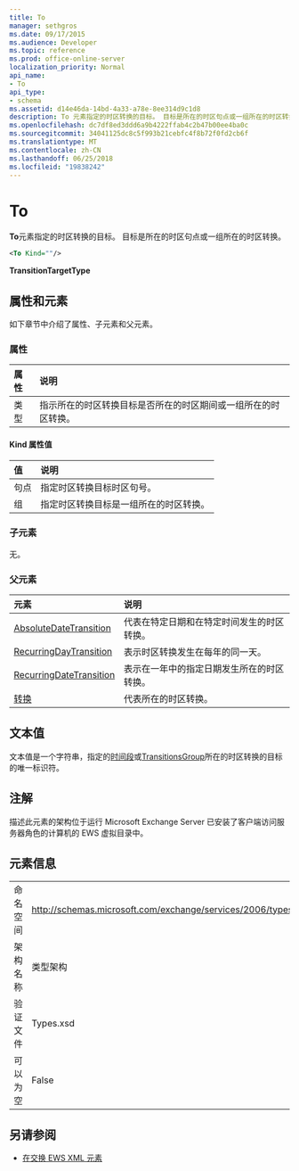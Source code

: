 ```yaml
---
title: To
manager: sethgros
ms.date: 09/17/2015
ms.audience: Developer
ms.topic: reference
ms.prod: office-online-server
localization_priority: Normal
api_name:
- To
api_type:
- schema
ms.assetid: d14e46da-14bd-4a33-a78e-8ee314d9c1d8
description: To 元素指定的时区转换的目标。 目标是所在的时区句点或一组所在的时区转换。
ms.openlocfilehash: dc7df8ed3ddd6a9b4222ffab4c2b47b00ee4ba0c
ms.sourcegitcommit: 34041125dc8c5f993b21cebfc4f8b72f0fd2cb6f
ms.translationtype: MT
ms.contentlocale: zh-CN
ms.lasthandoff: 06/25/2018
ms.locfileid: "19838242"
---
```

# <a name="to"></a>To

**To**元素指定的时区转换的目标。 目标是所在的时区句点或一组所在的时区转换。 
  
```xml
<To Kind=""/>
```

 **TransitionTargetType**
## <a name="attributes-and-elements"></a>属性和元素

如下章节中介绍了属性、子元素和父元素。
  
### <a name="attributes"></a>属性

|**属性**|**说明**|
|:-----|:-----|
|类型  <br/> |指示所在的时区转换目标是否所在的时区期间或一组所在的时区转换。  <br/> |
   
#### <a name="kind-attribute-values"></a>Kind 属性值

|**值**|**说明**|
|:-----|:-----|
|句点  <br/> |指定时区转换目标时区句号。  <br/> |
|组  <br/> |指定时区转换目标是一组所在的时区转换。  <br/> |
   
### <a name="child-elements"></a>子元素

无。
  
### <a name="parent-elements"></a>父元素

|**元素**|**说明**|
|:-----|:-----|
|[AbsoluteDateTransition](absolutedatetransition.md) <br/> |代表在特定日期和在特定时间发生的时区转换。  <br/> |
|[RecurringDayTransition](recurringdaytransition.md) <br/> |表示时区转换发生在每年的同一天。  <br/> |
|[RecurringDateTransition](recurringdatetransition.md) <br/> |表示在一年中的指定日期发生所在的时区转换。  <br/> |
|[转换](transition.md) <br/> |代表所在的时区转换。  <br/> |
   
## <a name="text-value"></a>文本值

文本值是一个字符串，指定的[时间段](period.md)或[TransitionsGroup](transitionsgroup.md)所在的时区转换的目标的唯一标识符。 
  
## <a name="remarks"></a>注解

描述此元素的架构位于运行 Microsoft Exchange Server 已安装了客户端访问服务器角色的计算机的 EWS 虚拟目录中。
  
## <a name="element-information"></a>元素信息

|||
|:-----|:-----|
|命名空间  <br/> |http://schemas.microsoft.com/exchange/services/2006/types  <br/> |
|架构名称  <br/> |类型架构  <br/> |
|验证文件  <br/> |Types.xsd  <br/> |
|可以为空  <br/> |False  <br/> |
   
## <a name="see-also"></a>另请参阅



- [在交换 EWS XML 元素](ews-xml-elements-in-exchange.md)

